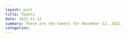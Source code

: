 ```yaml
---
layout: post
title: Tweets
date: 2022-11-12
summary: These are the tweets for November 12, 2022.
categories:
---
```


